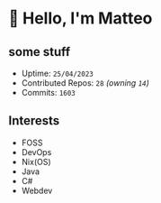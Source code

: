 # 👋 Hello, I'm Matteo

## some stuff

- Uptime: `25/04/2023`
- Contributed Repos: `28` *(owning `14`)*
- Commits: `1603`

## Interests

- FOSS
- DevOps
- Nix(OS)
- Java
- C#
- Webdev
